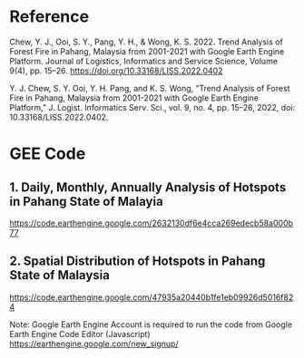 # Reference 
Chew, Y. J., Ooi, S. Y., Pang, Y. H., & Wong, K. S. 2022. Trend Analysis of Forest Fire in Pahang, Malaysia from 2001-2021 with Google Earth Engine Platform. Journal of Logistics, Informatics and Service Science, Volume 9(4), pp. 15–26. https://doi.org/10.33168/LISS.2022.0402

Y. J. Chew, S. Y. Ooi, Y. H. Pang, and K. S. Wong, “Trend Analysis of Forest Fire in Pahang, Malaysia from 2001-2021 with Google Earth Engine Platform,” J. Logist. Informatics Serv. Sci., vol. 9, no. 4, pp. 15–26, 2022, doi: 10.33168/LISS.2022.0402.

# GEE Code
## 1. Daily, Monthly, Annually Analysis of Hotspots in Pahang State of Malayia
https://code.earthengine.google.com/2632130df6e4cca269edecb58a000b77

## 2. Spatial Distribution of Hotspots in Pahang State of Malaysia 
https://code.earthengine.google.com/47935a20440b1fe1eb09926d5016f824

Note: Google Earth Engine Account is required to run the code from Google Earth Engine Code Editor (Javascript)
https://earthengine.google.com/new_signup/


